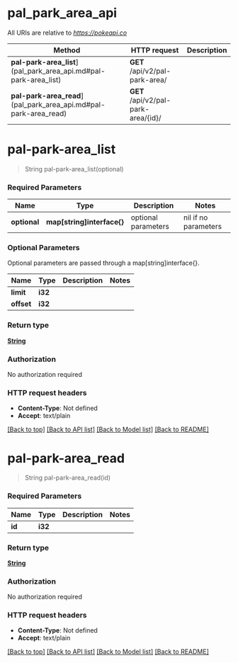 # pal_park_area_api

All URIs are relative to *https://pokeapi.co*

Method | HTTP request | Description
------------- | ------------- | -------------
**pal-park-area_list**](pal_park_area_api.md#pal-park-area_list) | **GET** /api/v2/pal-park-area/ | 
**pal-park-area_read**](pal_park_area_api.md#pal-park-area_read) | **GET** /api/v2/pal-park-area/{id}/ | 


# **pal-park-area_list**
> String pal-park-area_list(optional)


### Required Parameters

Name | Type | Description  | Notes
------------- | ------------- | ------------- | -------------
 **optional** | **map[string]interface{}** | optional parameters | nil if no parameters

### Optional Parameters
Optional parameters are passed through a map[string]interface{}.

Name | Type | Description  | Notes
------------- | ------------- | ------------- | -------------
 **limit** | **i32**|  | 
 **offset** | **i32**|  | 

### Return type

[**String**](string.md)

### Authorization

No authorization required

### HTTP request headers

 - **Content-Type**: Not defined
 - **Accept**: text/plain

[[Back to top]](#) [[Back to API list]](../README.md#documentation-for-api-endpoints) [[Back to Model list]](../README.md#documentation-for-models) [[Back to README]](../README.md)

# **pal-park-area_read**
> String pal-park-area_read(id)


### Required Parameters

Name | Type | Description  | Notes
------------- | ------------- | ------------- | -------------
  **id** | **i32**|  | 

### Return type

[**String**](string.md)

### Authorization

No authorization required

### HTTP request headers

 - **Content-Type**: Not defined
 - **Accept**: text/plain

[[Back to top]](#) [[Back to API list]](../README.md#documentation-for-api-endpoints) [[Back to Model list]](../README.md#documentation-for-models) [[Back to README]](../README.md)

